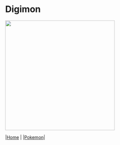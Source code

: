# Digimon

<img src="https://wikimon.net/images/c/c4/Etemon.jpg" width='350' />

|[Home](Home)      |
|[Pokemon](Pokemon)|